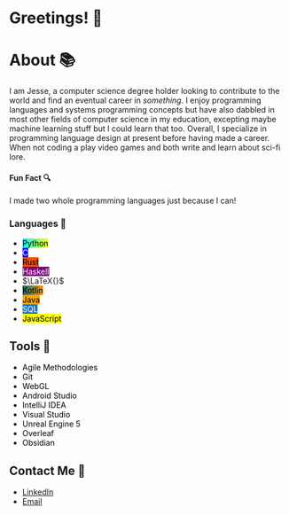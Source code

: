 # Greetings! 👋
# About 📚

I am Jesse, a computer science degree holder looking to contribute to the world and find an eventual career in *something*. I enjoy programming languages and systems programming concepts but have also dabbled in most other fields of computer science in my education, excepting maybe machine learning stuff but I could learn that too. Overall, I specialize in programming language design at present before having made a career. When not coding a play video games and both write and learn about sci-fi lore.
#### Fun Fact 🔍
I made two whole programming languages just because I can!
### Languages 📜
- <span style="`background: rgb(2,0,36);   background: linear-gradient(90deg, rgba(2,0,36,1) 0%, rgba(0,246,255,1) 0%, rgba(242,255,0,1) 100%); color: black;`">Python</span>
- <span style="background-color: blue; color: white">C</span>
- <span style="background-color: #f74b00; color: black">Rust</span>
- <span style="background-color: purple; color: white">Haskell</span>
- $\LaTeX{}$
- <span style="`background: rgb(2,0,36);   background: linear-gradient(90deg, rgba(2,0,36,1) 0%, rgba(9,111,121,1) 0%, rgba(255,146,0,1) 100%); color: black;`">Kotlin</span>
- <span style="background-color: orange; color: black">Java</span>
- <span style="background-color: #2077be; color: white">SQL</span>
- <span style="background-color: yellow; color: black">JavaScript</span>
## Tools 🔧
- <span style = "background: white; color: black;">Agile Methodologies</span> 
- <span style = "background: white; color: black;">Git</span>
- <span style = "background: white; color: black;">WebGL</span>
- <span style = "background: white; color: black;">Android Studio</span>
- <span style = "background: white; color: black;">IntelliJ IDEA</span>
- <span style = "background: white; color: black;">Visual Studio</span>
- <span style = "background: white; color: black;">Unreal Engine 5</span>
- <span style = "background: white; color: black;">Overleaf</span>
- <span style = "background: white; color: black;">Obsidian</span>  
## Contact Me 💬
- [LinkedIn](https://www.linkedin.com/in/jesseangusjones/)
- [Email](mailto:jesse.angus.jones@gmail.com)